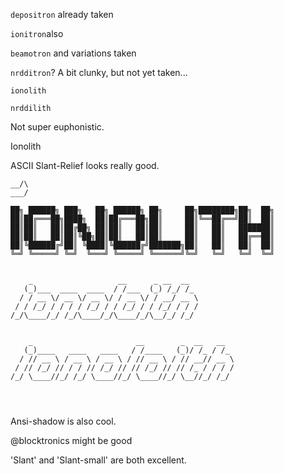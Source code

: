 

`depositron` already taken

`ionitron`also

`beamotron` and variations taken

`nrdditron`? A bit clunky, but not yet taken...

`ionolith`

`nrddilith`

Not super euphonistic.



Ionolith



ASCII Slant-Relief looks really good.

```
__/\
___/
```

```
██╗ ██████╗ ███╗   ██╗ ██████╗ ██╗     ██╗████████╗██╗  ██╗
██║██╔═══██╗████╗  ██║██╔═══██╗██║     ██║╚══██╔══╝██║  ██║
██║██║   ██║██╔██╗ ██║██║   ██║██║     ██║   ██║   ███████║
██║██║   ██║██║╚██╗██║██║   ██║██║     ██║   ██║   ██╔══██║
██║╚██████╔╝██║ ╚████║╚██████╔╝███████╗██║   ██║   ██║  ██║
╚═╝ ╚═════╝ ╚═╝  ╚═══╝ ╚═════╝ ╚══════╝╚═╝   ╚═╝   ╚═╝  ╚═╝


    _                   __      _ __  __  
   (_)___  ____  ____  / /___  (_) /_/ /_ 
  / / __ \/ __ \/ __ \/ / __ \/ / __/ __ \
 / / /_/ / / / / /_/ / / /_/ / / /_/ / / /
/_/\____/_/ /_/\____/_/\____/_/\__/_/ /_/ 
                                          

    _                       __        _  __   __  
   (_)____   ____   ____   / /____   (_)/ /_ / /_ 
  / // __ \ / __ \ / __ \ / // __ \ / // __// __ \
 / // /_/ // / / // /_/ // // /_/ // // /_ / / / /
/_/ \____//_/ /_/ \____//_/ \____//_/ \__//_/ /_/ 
                                                  

                                                           
```

Ansi-shadow is also cool.



@blocktronics  might be good

'Slant' and 'Slant-small' are both excellent.



